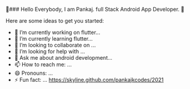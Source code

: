 👋### Hello Everybody, I am Pankaj. full Stack Android App Developer. 👋


<!-- **pankajkcodes/pankajkcodes** is a ✨ _special_ ✨ repository because its `README.md` (this file) appears on your GitHub profile. -->

Here are some ideas to get you started:

- 🔭 I’m currently working on flutter...
- 🌱 I’m currently learning flutter...
- 👯 I’m looking to collaborate on ...
- 🤔 I’m looking for help with ...
- 💬 Ask me about android development...
- 📫 How to reach me: ...
- 😄 Pronouns: ...
- ⚡ Fun fact: ...  https://skyline.github.com/pankajkcodes/2021

